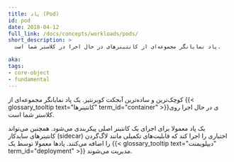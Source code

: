 ```yaml
---
title: پاد (Pod)
id: pod
date: 2018-04-12
full_link: /docs/concepts/workloads/pods/
short_description: >
  پاد نمایانگر مجموعه‌ای از کانتینرهای در حال اجرا در کلاستر شما است.

aka: 
tags:
- core-object
- fundamental
---
```

 کوچک‌ترین و ساده‌ترین آبجکت کوبرنتیز. یک پاد نمایانگر مجموعه‌ای از {{< glossary_tooltip text="کانتینرها" term_id="container" >}}ی در حال اجرا روی کلاستر شما است.

<!--more--> 

یک پاد معمولا برای اجرای یک کانتینر اصلی پیکربندی می‌شود. همچنین می‌تواند کانتینرهای سایدکار (sidecar) اختیاری را اجرا کند که قابلیت‌های تکمیلی مانند لاگ‌گردن را اضافه می‌کنند. پادها معمولا توسط یک {{< glossary_tooltip text="دیپلویمنت" term_id="deployment" >}} مدیریت می‌شوند.
